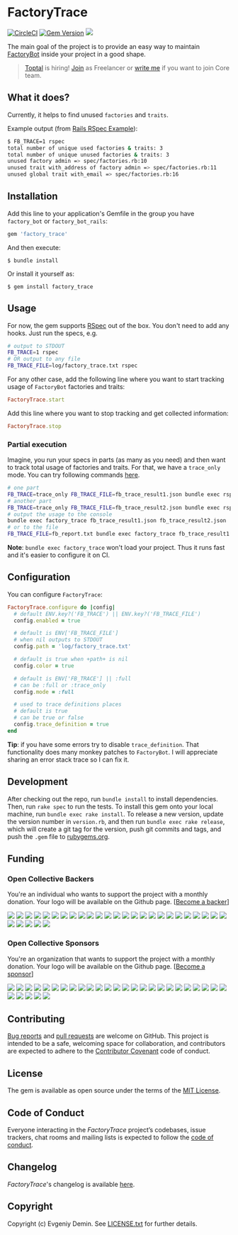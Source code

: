 # FactoryTrace

[![CircleCI][1]][2]
[![Gem Version][3]][4]
[![][5]][6]

The main goal of the project is to provide an easy way to maintain [FactoryBot](https://github.com/thoughtbot/factory_bot)
inside your project in a good shape.

> [Toptal](https://www.toptal.com#snag-only-shrewd-web-development-experts) is hiring! [Join](https://www.toptal.com#snag-only-shrewd-web-development-experts) as Freelancer or [write me](mailto:lawliet.djez@gmail.com) if you want to join Core team.

## What it does?

Currently, it helps to find unused `factories` and `traits`.

Example output (from [Rails RSpec Example](rails-rspec-example)):

```bash
$ FB_TRACE=1 rspec
total number of unique used factories & traits: 3
total number of unique unused factories & traits: 3
unused factory admin => spec/factories.rb:10
unused trait with_address of factory admin => spec/factories.rb:11
unused global trait with_email => spec/factories.rb:16
```

## Installation

Add this line to your application's Gemfile in the group you have `factory_bot` or `factory_bot_rails`:

```ruby
gem 'factory_trace'
```

And then execute:
```
$ bundle install
```

Or install it yourself as:

```
$ gem install factory_trace
```

## Usage

For now, the gem supports [RSpec](https://github.com/rspec/rspec) out of the box.
You don't need to add any hooks. Just run the specs, e.g.

```bash
# output to STDOUT
FB_TRACE=1 rspec
# OR output to any file
FB_TRACE_FILE=log/factory_trace.txt rspec
```

For any other case, add the following line where you want to start
tracking usage of `FactoryBot` factories and traits:

```ruby
FactoryTrace.start
```

Add this line where you want to stop tracking and get collected information:

```ruby
FactoryTrace.stop
```

### Partial execution

Imagine, you run your specs in parts (as many as you need) and then want to track total usage of
factories and traits. For that, we have a `trace_only` mode. You can try following commands [here](rails-rspec-example).

```bash
# one part
FB_TRACE=trace_only FB_TRACE_FILE=fb_trace_result1.json bundle exec rspec spec/first_spec.rb
# another part
FB_TRACE=trace_only FB_TRACE_FILE=fb_trace_result2.json bundle exec rspec spec/second_spec.rb
# output the usage to the console
bundle exec factory_trace fb_trace_result1.json fb_trace_result2.json
# or to the file
FB_TRACE_FILE=fb_report.txt bundle exec factory_trace fb_trace_result1.json fb_trace_result2.json
```

**Note**: `bundle exec factory_trace` won't load your project. Thus it runs fast and it's easier to configure it on CI.

## Configuration

You can configure `FactoryTrace`:

```ruby
FactoryTrace.configure do |config|
  # default ENV.key?('FB_TRACE') || ENV.key?('FB_TRACE_FILE')
  config.enabled = true

  # default is ENV['FB_TRACE_FILE']
  # when nil outputs to STDOUT
  config.path = 'log/factory_trace.txt'

  # default is true when +path+ is nil
  config.color = true

  # default is ENV['FB_TRACE'] || :full
  # can be :full or :trace_only
  config.mode = :full

  # used to trace definitions places
  # default is true
  # can be true or false  
  config.trace_definition = true
end
```

**Tip**: if you have some errors try to disable `trace_definition`. That functionality does
many monkey patches to `FactoryBot`. I will appreciate sharing an error stack trace so I can
fix it.

## Development

After checking out the repo, run `bundle install` to install dependencies.
Then, run `rake spec` to run the tests.
To install this gem onto your local machine, run `bundle exec rake install`.
To release a new version, update the version number in `version.rb`,
and then run `bundle exec rake release`, which will create a git tag for the version,
push git commits and tags, and push the `.gem` file to [rubygems.org](https://rubygems.org).

## Funding

### Open Collective Backers

You're an individual who wants to support the project with a monthly donation. Your logo will be available on the Github page. [[Become a backer](https://opencollective.com/factory_trace#backer)]

<a href="https://opencollective.com/factory_trace/backer/0/website" target="_blank"><img src="https://opencollective.com/factory_trace/backer/0/avatar.svg"></a>
<a href="https://opencollective.com/factory_trace/backer/1/website" target="_blank"><img src="https://opencollective.com/factory_trace/backer/1/avatar.svg"></a>
<a href="https://opencollective.com/factory_trace/backer/2/website" target="_blank"><img src="https://opencollective.com/factory_trace/backer/2/avatar.svg"></a>
<a href="https://opencollective.com/factory_trace/backer/3/website" target="_blank"><img src="https://opencollective.com/factory_trace/backer/3/avatar.svg"></a>
<a href="https://opencollective.com/factory_trace/backer/4/website" target="_blank"><img src="https://opencollective.com/factory_trace/backer/4/avatar.svg"></a>
<a href="https://opencollective.com/factory_trace/backer/5/website" target="_blank"><img src="https://opencollective.com/factory_trace/backer/5/avatar.svg"></a>
<a href="https://opencollective.com/factory_trace/backer/6/website" target="_blank"><img src="https://opencollective.com/factory_trace/backer/6/avatar.svg"></a>
<a href="https://opencollective.com/factory_trace/backer/7/website" target="_blank"><img src="https://opencollective.com/factory_trace/backer/7/avatar.svg"></a>
<a href="https://opencollective.com/factory_trace/backer/8/website" target="_blank"><img src="https://opencollective.com/factory_trace/backer/8/avatar.svg"></a>
<a href="https://opencollective.com/factory_trace/backer/9/website" target="_blank"><img src="https://opencollective.com/factory_trace/backer/9/avatar.svg"></a>
<a href="https://opencollective.com/factory_trace/backer/10/website" target="_blank"><img src="https://opencollective.com/factory_trace/backer/10/avatar.svg"></a>
<a href="https://opencollective.com/factory_trace/backer/11/website" target="_blank"><img src="https://opencollective.com/factory_trace/backer/11/avatar.svg"></a>
<a href="https://opencollective.com/factory_trace/backer/12/website" target="_blank"><img src="https://opencollective.com/factory_trace/backer/12/avatar.svg"></a>
<a href="https://opencollective.com/factory_trace/backer/13/website" target="_blank"><img src="https://opencollective.com/factory_trace/backer/13/avatar.svg"></a>
<a href="https://opencollective.com/factory_trace/backer/14/website" target="_blank"><img src="https://opencollective.com/factory_trace/backer/14/avatar.svg"></a>
<a href="https://opencollective.com/factory_trace/backer/15/website" target="_blank"><img src="https://opencollective.com/factory_trace/backer/15/avatar.svg"></a>
<a href="https://opencollective.com/factory_trace/backer/16/website" target="_blank"><img src="https://opencollective.com/factory_trace/backer/16/avatar.svg"></a>
<a href="https://opencollective.com/factory_trace/backer/17/website" target="_blank"><img src="https://opencollective.com/factory_trace/backer/17/avatar.svg"></a>
<a href="https://opencollective.com/factory_trace/backer/18/website" target="_blank"><img src="https://opencollective.com/factory_trace/backer/18/avatar.svg"></a>
<a href="https://opencollective.com/factory_trace/backer/19/website" target="_blank"><img src="https://opencollective.com/factory_trace/backer/19/avatar.svg"></a>
<a href="https://opencollective.com/factory_trace/backer/20/website" target="_blank"><img src="https://opencollective.com/factory_trace/backer/20/avatar.svg"></a>
<a href="https://opencollective.com/factory_trace/backer/21/website" target="_blank"><img src="https://opencollective.com/factory_trace/backer/21/avatar.svg"></a>
<a href="https://opencollective.com/factory_trace/backer/22/website" target="_blank"><img src="https://opencollective.com/factory_trace/backer/22/avatar.svg"></a>
<a href="https://opencollective.com/factory_trace/backer/23/website" target="_blank"><img src="https://opencollective.com/factory_trace/backer/23/avatar.svg"></a>
<a href="https://opencollective.com/factory_trace/backer/24/website" target="_blank"><img src="https://opencollective.com/factory_trace/backer/24/avatar.svg"></a>
<a href="https://opencollective.com/factory_trace/backer/25/website" target="_blank"><img src="https://opencollective.com/factory_trace/backer/25/avatar.svg"></a>
<a href="https://opencollective.com/factory_trace/backer/26/website" target="_blank"><img src="https://opencollective.com/factory_trace/backer/26/avatar.svg"></a>
<a href="https://opencollective.com/factory_trace/backer/27/website" target="_blank"><img src="https://opencollective.com/factory_trace/backer/27/avatar.svg"></a>
<a href="https://opencollective.com/factory_trace/backer/28/website" target="_blank"><img src="https://opencollective.com/factory_trace/backer/28/avatar.svg"></a>
<a href="https://opencollective.com/factory_trace/backer/29/website" target="_blank"><img src="https://opencollective.com/factory_trace/backer/29/avatar.svg"></a>

### Open Collective Sponsors

You're an organization that wants to support the project with a monthly donation. Your logo will be available on the Github page. [[Become a sponsor](https://opencollective.com/factory_trace#sponsor)]

<a href="https://opencollective.com/factory_trace/sponsor/0/website" target="_blank"><img src="https://opencollective.com/factory_trace/sponsor/0/avatar.svg"></a>
<a href="https://opencollective.com/factory_trace/sponsor/1/website" target="_blank"><img src="https://opencollective.com/factory_trace/sponsor/1/avatar.svg"></a>
<a href="https://opencollective.com/factory_trace/sponsor/2/website" target="_blank"><img src="https://opencollective.com/factory_trace/sponsor/2/avatar.svg"></a>
<a href="https://opencollective.com/factory_trace/sponsor/3/website" target="_blank"><img src="https://opencollective.com/factory_trace/sponsor/3/avatar.svg"></a>
<a href="https://opencollective.com/factory_trace/sponsor/4/website" target="_blank"><img src="https://opencollective.com/factory_trace/sponsor/4/avatar.svg"></a>
<a href="https://opencollective.com/factory_trace/sponsor/5/website" target="_blank"><img src="https://opencollective.com/factory_trace/sponsor/5/avatar.svg"></a>
<a href="https://opencollective.com/factory_trace/sponsor/6/website" target="_blank"><img src="https://opencollective.com/factory_trace/sponsor/6/avatar.svg"></a>
<a href="https://opencollective.com/factory_trace/sponsor/7/website" target="_blank"><img src="https://opencollective.com/factory_trace/sponsor/7/avatar.svg"></a>
<a href="https://opencollective.com/factory_trace/sponsor/8/website" target="_blank"><img src="https://opencollective.com/factory_trace/sponsor/8/avatar.svg"></a>
<a href="https://opencollective.com/factory_trace/sponsor/9/website" target="_blank"><img src="https://opencollective.com/factory_trace/sponsor/9/avatar.svg"></a>
<a href="https://opencollective.com/factory_trace/sponsor/10/website" target="_blank"><img src="https://opencollective.com/factory_trace/sponsor/10/avatar.svg"></a>
<a href="https://opencollective.com/factory_trace/sponsor/11/website" target="_blank"><img src="https://opencollective.com/factory_trace/sponsor/11/avatar.svg"></a>
<a href="https://opencollective.com/factory_trace/sponsor/12/website" target="_blank"><img src="https://opencollective.com/factory_trace/sponsor/12/avatar.svg"></a>
<a href="https://opencollective.com/factory_trace/sponsor/13/website" target="_blank"><img src="https://opencollective.com/factory_trace/sponsor/13/avatar.svg"></a>
<a href="https://opencollective.com/factory_trace/sponsor/14/website" target="_blank"><img src="https://opencollective.com/factory_trace/sponsor/14/avatar.svg"></a>
<a href="https://opencollective.com/factory_trace/sponsor/15/website" target="_blank"><img src="https://opencollective.com/factory_trace/sponsor/15/avatar.svg"></a>
<a href="https://opencollective.com/factory_trace/sponsor/16/website" target="_blank"><img src="https://opencollective.com/factory_trace/sponsor/16/avatar.svg"></a>
<a href="https://opencollective.com/factory_trace/sponsor/17/website" target="_blank"><img src="https://opencollective.com/factory_trace/sponsor/17/avatar.svg"></a>
<a href="https://opencollective.com/factory_trace/sponsor/18/website" target="_blank"><img src="https://opencollective.com/factory_trace/sponsor/18/avatar.svg"></a>
<a href="https://opencollective.com/factory_trace/sponsor/19/website" target="_blank"><img src="https://opencollective.com/factory_trace/sponsor/19/avatar.svg"></a>
<a href="https://opencollective.com/factory_trace/sponsor/20/website" target="_blank"><img src="https://opencollective.com/factory_trace/sponsor/20/avatar.svg"></a>
<a href="https://opencollective.com/factory_trace/sponsor/21/website" target="_blank"><img src="https://opencollective.com/factory_trace/sponsor/21/avatar.svg"></a>
<a href="https://opencollective.com/factory_trace/sponsor/22/website" target="_blank"><img src="https://opencollective.com/factory_trace/sponsor/22/avatar.svg"></a>
<a href="https://opencollective.com/factory_trace/sponsor/23/website" target="_blank"><img src="https://opencollective.com/factory_trace/sponsor/23/avatar.svg"></a>
<a href="https://opencollective.com/factory_trace/sponsor/24/website" target="_blank"><img src="https://opencollective.com/factory_trace/sponsor/24/avatar.svg"></a>
<a href="https://opencollective.com/factory_trace/sponsor/25/website" target="_blank"><img src="https://opencollective.com/factory_trace/sponsor/25/avatar.svg"></a>
<a href="https://opencollective.com/factory_trace/sponsor/26/website" target="_blank"><img src="https://opencollective.com/factory_trace/sponsor/26/avatar.svg"></a>
<a href="https://opencollective.com/factory_trace/sponsor/27/website" target="_blank"><img src="https://opencollective.com/factory_trace/sponsor/27/avatar.svg"></a>
<a href="https://opencollective.com/factory_trace/sponsor/28/website" target="_blank"><img src="https://opencollective.com/factory_trace/sponsor/28/avatar.svg"></a>
<a href="https://opencollective.com/factory_trace/sponsor/29/website" target="_blank"><img src="https://opencollective.com/factory_trace/sponsor/29/avatar.svg"></a>

## Contributing

[Bug reports](https://github.com/djezzzl/factory_trace/issues) and [pull requests](https://github.com/djezzzl/factory_trace/pulls) are welcome on GitHub.
This project is intended to be a safe, welcoming space for collaboration, and contributors are expected
to adhere to the [Contributor Covenant](http://contributor-covenant.org) code of conduct.

## License

The gem is available as open source under the terms of the [MIT License](https://opensource.org/licenses/MIT).

## Code of Conduct

Everyone interacting in the *FactoryTrace* project’s codebases, issue trackers, chat rooms and mailing lists is expected to follow the [code of conduct](CODE_OF_CONDUCT.md).

## Changelog

*FactoryTrace*'s changelog is available [here](CHANGELOG.md).

## Copyright

Copyright (c) Evgeniy Demin. See [LICENSE.txt](LICENSE.txt) for further details.

[1]: https://circleci.com/gh/djezzzl/factory_trace/tree/master.svg?style=shield
[2]: https://circleci.com/gh/djezzzl/factory_trace/tree/master
[3]: https://badge.fury.io/rb/factory_trace.svg
[4]: https://badge.fury.io/rb/factory_trace
[5]: https://opencollective.com/factory_trace/tiers/badge.svg
[6]: https://opencollective.com/factory_trace#support
